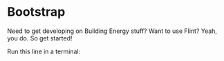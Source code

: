 Bootstrap
=========

Need to get developing on Building Energy stuff?  Want to use Flint?  Yeah, you do.  So get started!

Run this line in a terminal:
```curl -s https://raw.github.com/buildingenergy/bootstrap/master/bootstrap.sh | bash
```


